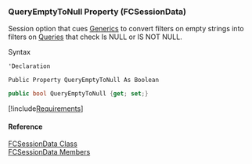 ﻿### QueryEmptyToNull Property (FCSessionData)

Session option that cues [Generics](fcSDK~FChoice.Foundation.FCGeneric.md) to convert filters on empty strings into filters on [Queries](fcSDK~FChoice.Foundation.FCGeneric~Query.md) that check Is NULL or IS NOT NULL.

Syntax

```vbnet
'Declaration

Public Property QueryEmptyToNull As Boolean
```

```csharp
public bool QueryEmptyToNull {get; set;}
```

[!include[Requirements](../partials/requirements.md)]

#### Reference

[FCSessionData Class](fcSDK~FChoice.Foundation.FCSessionData.md)  
[FCSessionData Members](fcSDK~FChoice.Foundation.FCSessionData_members.md)